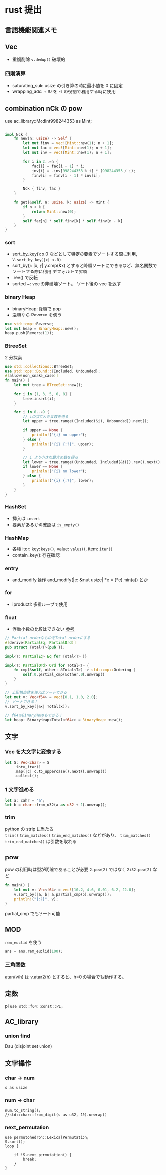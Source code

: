 # rust 提出

## 言語機能関連メモ

## Vec

- 重複削除 `v.dedup()` 破壊的

### 四則演算

- saturating_sub: usize の引き算の時に最小値を 0 に固定
- wrapping_add: + !0 を -1 の役割で利用する時に使用

## combination nCk の pow

use ac_library::ModInt998244353 as Mint;

```rust

impl Nck {
    fn new(n: usize) -> Self {
        let mut finv = vec![Mint::new(1); n + 1];
        let mut fac = vec![Mint::new(1); n + 1];
        let mut inv = vec![Mint::new(1); n + 1];

        for i in 2..=n {
            fac[i] = fac[i - 1] * i;
            inv[i] = -inv[998244353 % i] * (998244353 / i);
            finv[i] = finv[i - 1] * inv[i];
        }

        Nck { finv, fac }
    }

    fn get(&self, n: usize, k: usize) -> Mint {
        if n < k {
            return Mint::new(0);
        }
        self.fac[n] * self.finv[k] * self.finv[n - k]
    }
}
```

### sort

- sort_by_key(): x.0 などとして特定の要素でソートする際に利用, `V.sort_by_key(|x| x.0)`
- sort_by(): |x, y| y.cmp(&x) とすると降順ソートにできるなど、無名関数でソートする際に利用 デフォルトで昇順
- .rev() で反転
- sorted ~: vec の非破壊ソート。 ソート後の vec を返す

### binary Heap

- binaryHeap: 降順で pop
- 逆順なら Reverse を使う

```rust
use std::cmp::Reverse;
let mut heap = BinaryHeap::new();
heap.push(Reverse(1));
```

### BtreeSet

2 分探索

```rust
use std::collections::BTreeSet;
use std::ops::Bound::{Included, Unbounded};
#[allow(non_snake_case)]
fn main() {
    let mut tree = BTreeSet::new();

    for i in [1, 3, 5, 6, 8] {
        tree.insert(i);
    }

    for i in 0..=9 {
        // iの次に大きな数を得る
        let upper = tree.range((Included(&i), Unbounded)).next();

        if upper == None {
            println!("{i} no upper");
        } else {
            println!("{i} {:?}", upper);
        }

        // i より小さな最大の数を得る
        let lower = tree.range((Unbounded, Included(&i))).rev().next();
        if lower == None {
            println!("{i} no lower");
        } else {
            println!("{i} {:?}", lower);
        }
    }
}
```

### HashSet

- 挿入は `insert`
- 要素があるかの確認は `is_empty()`

### HashMap

- 各種 itor: key: `keys()`, value: `valus()`, item: `iter()`
- contain_key(): 存在確認

### entry

- and_modify 操作 and_modify(|e: &mut usize| *e = (*e).min(a)) とか

### for

- iproduct!: 多重ループで使用

### float

- 浮動小数の比較はできない [参考](https://qiita.com/hatoo@github/items/fa14ad36a1b568d14f3e)

```rust
// Partial orderなものをTotal orderにする
#[derive(PartialEq, PartialOrd)]
pub struct Total<T>(pub T);

impl<T: PartialEq> Eq for Total<T> {}

impl<T: PartialOrd> Ord for Total<T> {
    fn cmp(&self, other: &Total<T>) -> std::cmp::Ordering {
        self.0.partial_cmp(&other.0).unwrap()
    }
}

// 上記構造体を使えばソートできる
let mut v: Vec<f64> = vec![0.1, 1.0, 2.0];
// ソートできる！
v.sort_by_key(|&x| Total(x));

// f64のBinaryHeapもできる！
let heap: BinaryHeap<Total<f64>> = BinaryHeap::new();
```

## 文字

### Vec<char> を大文字に変換する

```rust
let S: Vec<char> = S
    .into_iter()
    .map(|c| c.to_uppercase().next().unwrap())
    .collect();
```

### 1 文字進める

```rust
let a: cahr = 'a';
let b = char::from_u32(a as u32 + 1).unwrap();
```

### trim

python の strip に当たる  
`trim()`
`trim_matches()`
`trim_end_matches()`
などがあり、 `trim_matches()` `trim_end_matches()` は引数を取れる

## pow

pow の利用時は型が明確であることが必要
`2.pow(2)` ではなく `2i32.pow(2)` など

```rust
fn main() {
    let mut v: Vec<f64> = vec![10.2, 4.6, 0.01, 6.2, 12.0];
    v.sort_by(|a, b| a.partial_cmp(b).unwrap());
    println!("{:?}", v);
}
```

partial_cmp でもソート可能

## MOD

`rem_euclid` を使う

```rust
ans = ans.rem_euclid(100);
```

### 三角関数

atan(v/h) は v.atan2(h) とすると、h=0 の場合でも動作する。

## 定数

pi `use std::f64::const::PI;`

## AC_library

### union find

Dsu (disjoint set union)

## 文字操作

### char -> num

```
s as usize
```

### num -> char

```
num.to_string();
//std::char::from_digit(s as u32, 10).unwrap()
```

### next_permutation

```
use permutohedron::LexicalPermutation;
S.sort();
loop {

    if !S.next_permutation() {
        break;
    }
}
```
